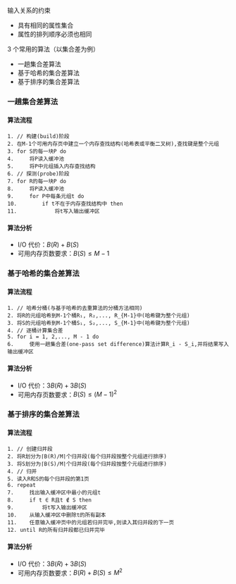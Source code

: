 输入关系的约束
- 具有相同的属性集合
- 属性的排列顺序必须也相同

3 个常用的算法（以集合差为例）
- 一趟集合差算法
- 基于哈希的集合差算法
- 基于排序的集合差算法

### 一趟集合差算法
#### 算法流程
```
1. // 构建(build)阶段
2. 在M-1个可用内存页中建立一个内存查找结构(哈希表或平衡二叉树),查找键是整个元组
3. for S的每一块P do
4.     将P读入缓冲池
5.     将P中元组插入内存查找结构
6. // 探测(probe)阶段
7. for R的每一块P do
8.     将P读入缓冲池
9.     for P中每条元组t do
10.        if t不在于内存查找结构中 then
11.            将t写入输出缓冲区
```
#### 算法分析
- I/O 代价：$B(R) + B(S)$
- 可用内存页数要求：$B(S) \leq M-1$

### 基于哈希的集合差算法
#### 算法流程
```
1. // 哈希分桶(与基于哈希的去重算法的分桶方法相同)
2. 将R的元组哈希到M-1个桶R₁, R₂,..., R_{M-1}中(哈希键为整个元组)
3. 将S的元组哈希到M-1个桶S₁, S₂,..., S_{M-1}中(哈希键为整个元组)
4. // 逐桶计算集合差
5. for i = 1, 2,..., M - 1 do
6.     使用一趟集合差(one-pass set difference)算法计算R_i - S_i,并将结果写入输出缓冲区
```
#### 算法分析
- I/O 代价：$3B(R) + 3B(S)$
- 可用内存页数要求：$B(S)\leq (M-1)^2$

### 基于排序的集合差算法
#### 算法流程
```
1. // 创建归并段
2. 将R划分为⌈B(R)/M⌉个归并段(每个归并段按整个元组进行排序)
3. 将S划分为⌈B(S)/M⌉个归并段(每个归并段按整个元组进行排序)
4. // 归并
5. 读入R和S的每个归并段的第1页
6. repeat
7.     找出输入缓冲区中最小的元组t
8.     if t ∈ R且t ∉ S then
9.         将t写入输出缓冲区
10.    从输入缓冲区中删除t的所有副本
11.    任意输入缓冲页中的元组若归并完毕,则读入其归并段的下一页
12. until R的所有归并段都已归并完毕
```
#### 算法分析
- I/O 代价：$3B(R) + 3B(S)$
- 可用内存页数要求：$B(R)+B(S)\leq M^2$

